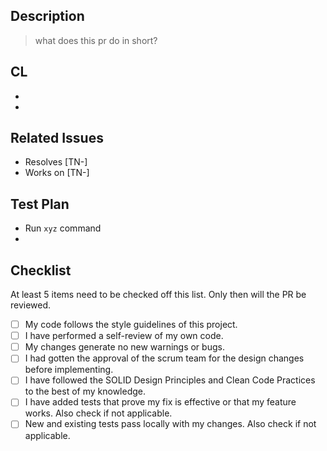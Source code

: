 ## Description
> what does this pr do in short?

## CL
-
-

## Related Issues
- Resolves [TN-]
- Works on [TN-]

## Test Plan
- Run `xyz` command
-


## Checklist
At least 5 items need to be checked off this list. Only then will the PR be reviewed.
- [ ] My code follows the style guidelines of this project.
- [ ] I have performed a self-review of my own code.
- [ ] My changes generate no new warnings or bugs.
- [ ] I had gotten the approval of the scrum team for the design changes before implementing.
- [ ] I have followed the SOLID Design Principles and Clean Code Practices to the best of my knowledge.
- [ ] I have added tests that prove my fix is effective or that my feature works. Also check if not applicable.
- [ ] New and existing tests pass locally with my changes. Also check if not applicable.
